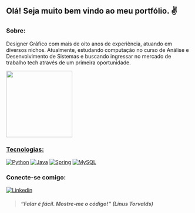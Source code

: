## Olá! Seja muito bem vindo ao meu portfólio. ✌️

### Sobre:
Designer Gráfico com mais de oito anos de experiência, atuando em diversos nichos. Atualmente, estudando computação no curso de Análise e Desenvolvimento de Sistemas e buscando ingressar no mercado de trabalho tech através de um primeira oportunidade.

<div>
    <a href="https://github.com/JotaP53">
    <img height="180em" src="https://github-readme-stats.vercel.app/api?username=JotaP53&show_icons=true&theme=dark">
</div>

### Tecnologias:
[![Python](https://img.shields.io/badge/Python-3776AB?style=for-the-badge&logo=python&logoColor=white)]()
[![Java](https://img.shields.io/badge/Java-ED8B00?style=for-the-badge&logo=openjdk&logoColor=white)]()
[![Spring](https://img.shields.io/badge/Spring-6DB33F?style=for-the-badge&logo=spring&logoColor=white)]()
[![MySQL](https://img.shields.io/badge/MySQL-00000F?style=for-the-badge&logo=mysql&logoColor=white)]()

### Conecte-se comigo:
[![Linkedin](https://img.shields.io/badge/LinkedIn-0077B5?style=for-the-badge&logo=linkedin&logoColor=white)](https://www.linkedin.com/in/jotap53/)

> #### *“Falar é fácil. Mostre-me o código!” (Linus Torvalds)*

